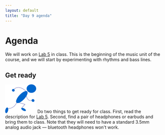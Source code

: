 ```yaml
---
layout: default
title: "Day 9 agenda"
---
```


# Agenda

We will work on [Lab 5](../labs/lab05.html) in class.  This is the beginning of the music unit of the course, and we will start by experimenting with rhythms and bass lines.

## Get ready

<img class="parimg" alt="Get ready" src="img/getready.png"> Do two things to get ready for class.  First, read the description for [Lab 5](../labs/lab05.html).  Second, find a pair of headphones or earbuds and bring them to class.  Note that they will need to have a standard 3.5mm analog audio jack &mdash; bluetooth headphones won't work.

<div style="clear: both;"></div>
